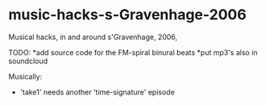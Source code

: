 # music-hacks-s-Gravenhage-2006


Musical hacks, in and around s'Gravenhage, 2006,

TODO: 
 *add source code for the FM-spiral binural beats
 *put mp3's also in soundcloud


Musically:
 * 'take1' needs another 'time-signature' episode





